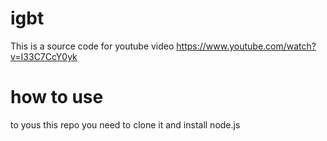 # igbt
This is a source code for youtube video https://www.youtube.com/watch?v=I33C7CcY0yk

# how to use
to yous this repo you need to clone it and install node.js 
